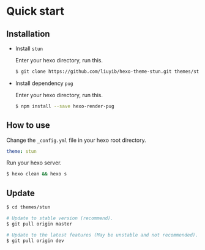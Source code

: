 # Quick start

## Installation

- Install `stun`

  Enter your hexo directory, run this.

  ``` bash
  $ git clone https://github.com/liuyib/hexo-theme-stun.git themes/stun
  ```

- Install dependency `pug`

  Enter your hexo directory, run this.

  ``` bash
  $ npm install --save hexo-render-pug
  ```

## How to use

Change the `_config.yml` file in your hexo root directory.

``` yml
theme: stun
```

Run your hexo server.

``` bash
$ hexo clean && hexo s
```

## Update

``` bash
$ cd themes/stun

# Update to stable version (recommend).
$ git pull origin master

# Update to the latest features (May be unstable and not recommended).
$ git pull origin dev
```
